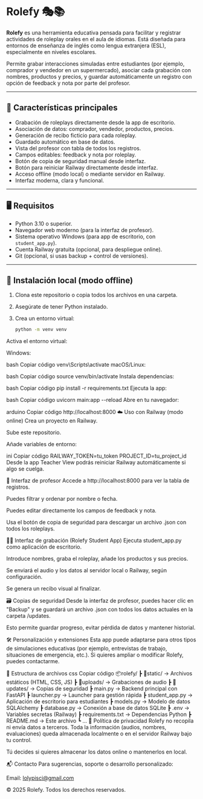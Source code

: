 # Rolefy 🎭📚

**Rolefy** es una herramienta educativa pensada para facilitar y registrar actividades de roleplay orales en el aula de idiomas. Está diseñada para entornos de enseñanza de inglés como lengua extranjera (ESL), especialmente en niveles escolares.

Permite grabar interacciones simuladas entre estudiantes (por ejemplo, comprador y vendedor en un supermercado), asociar cada grabación con nombres, productos y precios, y guardar automáticamente un registro con opción de feedback y nota por parte del profesor.

---

## 🎯 Características principales

- Grabación de roleplays directamente desde la app de escritorio.
- Asociación de datos: comprador, vendedor, productos, precios.
- Generación de recibo ficticio para cada roleplay.
- Guardado automático en base de datos.
- Vista del profesor con tabla de todos los registros.
- Campos editables: feedback y nota por roleplay.
- Botón de copia de seguridad manual desde interfaz.
- Botón para reiniciar Railway directamente desde interfaz.
- Acceso offline (modo local) o mediante servidor en Railway.
- Interfaz moderna, clara y funcional.

---

## 🖥️ Requisitos

- Python 3.10 o superior.
- Navegador web moderno (para la interfaz de profesor).
- Sistema operativo Windows (para app de escritorio, con `student_app.py`).
- Cuenta Railway gratuita (opcional, para despliegue online).
- Git (opcional, si usas backup + control de versiones).

---

## 🚀 Instalación local (modo offline)

1. Clona este repositorio o copia todos los archivos en una carpeta.
2. Asegúrate de tener Python instalado.
3. Crea un entorno virtual:

   ```bash
   python -m venv venv
Activa el entorno virtual:

Windows:

bash
Copiar código
venv\Scripts\activate
macOS/Linux:

bash
Copiar código
source venv/bin/activate
Instala dependencias:

bash
Copiar código
pip install -r requirements.txt
Ejecuta la app:

bash
Copiar código
uvicorn main:app --reload
Abre en tu navegador:

arduino
Copiar código
http://localhost:8000
☁️ Uso con Railway (modo online)
Crea un proyecto en Railway.

Sube este repositorio.

Añade variables de entorno:

ini
Copiar código
RAILWAY_TOKEN=tu_token
PROJECT_ID=tu_project_id
Desde la app Teacher View podrás reiniciar Railway automáticamente si algo se cuelga.

🧪 Interfaz de profesor
Accede a http://localhost:8000 para ver la tabla de registros.

Puedes filtrar y ordenar por nombre o fecha.

Puedes editar directamente los campos de feedback y nota.

Usa el botón de copia de seguridad para descargar un archivo .json con todos los roleplays.

🧑‍🎓 Interfaz de grabación (Rolefy Student App)
Ejecuta student_app.py como aplicación de escritorio.

Introduce nombres, graba el roleplay, añade los productos y sus precios.

Se enviará el audio y los datos al servidor local o Railway, según configuración.

Se genera un recibo visual al finalizar.

🗃️ Copias de seguridad
Desde la interfaz de profesor, puedes hacer clic en "Backup" y se guardará un archivo .json con todos los datos actuales en la carpeta /updates.

Esto permite guardar progreso, evitar pérdida de datos y mantener historial.

🛠️ Personalización y extensiones
Esta app puede adaptarse para otros tipos de simulaciones educativas (por ejemplo, entrevistas de trabajo, situaciones de emergencia, etc.). Si quieres ampliar o modificar Rolefy, puedes contactarme.

📁 Estructura de archivos
css
Copiar código
📦rolefy/
 ┣ 📂static/              → Archivos estáticos (HTML, CSS, JS)
 ┣ 📂uploads/             → Grabaciones de audio
 ┣ 📂updates/             → Copias de seguridad
 ┣ main.py                → Backend principal con FastAPI
 ┣ launcher.py            → Launcher para gestión rápida
 ┣ student_app.py         → Aplicación de escritorio para estudiantes
 ┣ models.py              → Modelo de datos SQLAlchemy
 ┣ database.py            → Conexión a base de datos SQLite
 ┣ .env                   → Variables secretas (Railway)
 ┣ requirements.txt       → Dependencias Python
 ┣ README.md              → Este archivo
 ┗ ...
📌 Política de privacidad
Rolefy no recopila ni envía datos a terceros. Toda la información (audios, nombres, evaluaciones) queda almacenada localmente o en el servidor Railway bajo tu control.

Tú decides si quieres almacenar los datos online o mantenerlos en local.

📬 Contacto
Para sugerencias, soporte o desarrollo personalizado:

Email: lolypisci@gmail.com

© 2025 Rolefy. Todos los derechos reservados.
